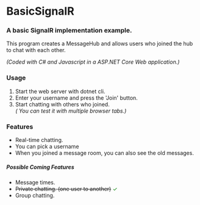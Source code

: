 # BasicSignalR
<h3>A basic SignalR implementation example.</h3>

<p>This program creates a MessageHub and allows users who joined the hub to chat with each other.</p>
<i>(Coded with C# and Javascript in a ASP.NET Core Web application.)</i>
<h3>Usage</h3>

<ol>
  <li>Start the web server with dotnet cli.</li>
  <li>Enter your username and press the 'Join' button.</li>
  <li>Start chatting with others who joined.</li>
  <i>( You can test it with multiple browser tabs.)</i>
</ol>

<h3>Features</h3>
<ul>
  <li> Real-time chatting.</li>
  <li> You can pick a username </li>
  <li> When you joined a message room, you can also see the old messages.</li>
</ul>

<h5> Possible Coming Features</h5>
<ul>
  <li> Message times.</li>
  <li> <del>Private chatting. (one user to another)</del><span style="color: green;"> ✓<span></li>
  <li> Group chatting.</li>
</ul>
